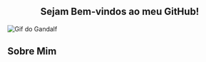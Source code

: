 
<center><h2>Sejam Bem-vindos ao meu GitHub!</h2></center>


![Gif do Gandalf](https://media1.tenor.com/m/-D7Sjj4LXbAAAAAC/iam-looking-for-someone-to-share-in-an-adventure-gandalf.gif)

## Sobre Mim




<!--
**PatrickMatts/patrickmatts** is a ✨ _special_ ✨ repository because its `README.md` (this file) appears on your GitHub profile.

Here are some ideas to get you started:

- 🔭 I’m currently working on ...
- 🌱 I’m currently learning ...
- 👯 I’m looking to collaborate on ...
- 🤔 I’m looking for help with ...
- 💬 Ask me about ...
- 📫 How to reach me: ...
- 😄 Pronouns: ...
- ⚡ Fun fact: ...
-->
